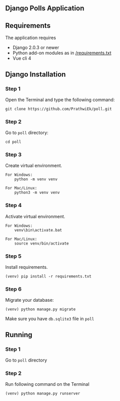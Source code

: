 ## Django Polls Application  

 ## Requirements  
  
 The application requires  
 * Django 2.0.3 or newer  
 * Python add-on modules as in [/requirements.txt](requirements.txt)
 * Vue cli 4
  
  
 ## Django Installation

### Step 1
Open the Terminal and type the following command:    
```
git clone https://github.com/PrathwiEk/poll.git
```   
    
### Step 2     
Go to `poll` directory:    
```
cd poll
```

### Step 3
Create virtual environment.    
```
For Windows:
    python -m venv venv

For Mac/Linux:
    python3 -m venv venv
```
### Step 4
Activate virtual environment.
```
For Windows:
    venv\bin\activate.bat

For Mac/Linux:
    source venv/bin/activate
```
### Step 5
Install requirements.    
```
(venv) pip install -r requirements.txt
```
  
### Step 6
Migrate your database:  
```
(venv) python manage.py migrate
```
Make sure you have `db.sqlite3` file in `poll`  
  
 ## Running  
  
### Step 1    
Go to `poll` directory    

### Step 2   
Run following command on the Terminal    
 ```
(venv) python manage.py runserver
 ``` 

